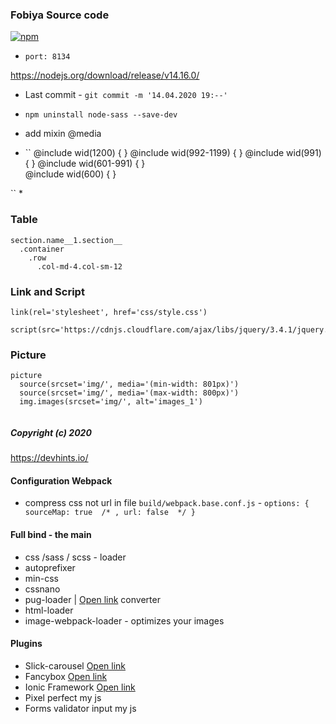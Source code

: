 ### Fobiya Source code

[![npm](https://badgen.net/npm/v/@babel/core)](https://github.com/Fobiya/coursecode)
*  ``port: 8134``

https://nodejs.org/download/release/v14.16.0/


* Last commit -  ``git commit -m '14.04.2020 19:--'``
*  ``npm uninstall node-sass --save-dev``
* add mixin @media

*  ``
@include wid(1200) {   } 
@include wid(992-1199) {   } 
@include wid(991) {   } 
@include wid(601-991) {   }  
@include wid(600) {   }  

``
* 


### Table
```
section.name__1.section__
  .container
    .row
      .col-md-4.col-sm-12
```
### Link and Script
```
link(rel='stylesheet', href='css/style.css')

script(src='https://cdnjs.cloudflare.com/ajax/libs/jquery/3.4.1/jquery.js')
```
### Picture
```
picture
  source(srcset='img/', media='(min-width: 801px)')
  source(srcset='img/', media='(max-width: 800px)')
  img.images(srcset='img/', alt='images_1')
  
```


##### Copyright (c) 2020


https://devhints.io/

#### Configuration Webpack

* compress css not url in file ``build/webpack.base.conf.js``  -  `` options: { sourceMap: true  /* , url: false  */ } ``

#### Full bind - the main

* css /sass / scss - loader
* autoprefixer
* min-css
* cssnano
* pug-loader | [Open link](https://pughtml.com) converter
* html-loader
* image-webpack-loader - optimizes your images 

#### Plugins
* Slick-carousel  [Open link](https://github.com/kenwheeler/slick/)   
* Fancybox [Open link](https://github.com/fancyapps/fancybox)  
* Ionic Framework [Open link](https://ionicons.com/v2/)  
* Pixel perfect my js
* Forms validator input my js